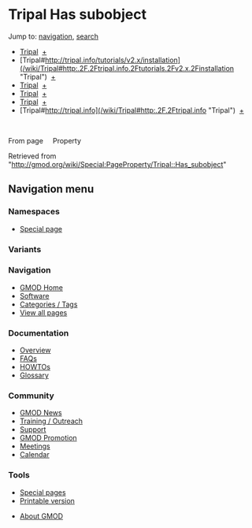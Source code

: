 <div id="mw-page-base" class="noprint">

</div>

<div id="mw-head-base" class="noprint">

</div>

<div id="content" class="mw-body" role="main">

<span id="top"></span>

<div id="mw-js-message" style="display:none;">

</div>



# <span dir="auto">Tripal Has subobject</span>

<div id="bodyContent">

<div id="contentSub">

</div>

<div id="jump-to-nav" class="mw-jump">

Jump to: [navigation](#mw-navigation), [search](#p-search)

</div>

<div id="mw-content-text">

  

- [Tripal](/wiki/Tripal#_c5e2b05d4750eb0951eb1ad5fced6761 "Tripal")
   <span class="smwbrowse">[+](/wiki/Special%3ABrowse/Tripal-23_c5e2b05d4750eb0951eb1ad5fced6761 "Special%3ABrowse/Tripal-23 c5e2b05d4750eb0951eb1ad5fced6761")</span>
- [Tripal#http://tripal.info/tutorials/v2.x/installation](/wiki/Tripal#http:.2F.2Ftripal.info.2Ftutorials.2Fv2.x.2Finstallation "Tripal")
   <span class="smwbrowse">[+](/wiki/Special%3ABrowse/Tripal-23http%3A-2F-2Ftripal.info-2Ftutorials-2Fv2.x-2Finstallation "Special%3ABrowse/Tripal-23http%3A-2F-2Ftripal.info-2Ftutorials-2Fv2.x-2Finstallation")</span>
- [Tripal](/wiki/Tripal#_780a3bd63980716b96e285070f997e2a "Tripal")
   <span class="smwbrowse">[+](/wiki/Special%3ABrowse/Tripal-23_780a3bd63980716b96e285070f997e2a "Special%3ABrowse/Tripal-23 780a3bd63980716b96e285070f997e2a")</span>
- [Tripal](/wiki/Tripal#_8904ca0c9942fceca83d1637dceaa4e9 "Tripal")
   <span class="smwbrowse">[+](/wiki/Special%3ABrowse/Tripal-23_8904ca0c9942fceca83d1637dceaa4e9 "Special%3ABrowse/Tripal-23 8904ca0c9942fceca83d1637dceaa4e9")</span>
- [Tripal](/wiki/Tripal#_c72e4a5953ad38254b5ae05e4fca68cf "Tripal")
   <span class="smwbrowse">[+](/wiki/Special%3ABrowse/Tripal-23_c72e4a5953ad38254b5ae05e4fca68cf "Special%3ABrowse/Tripal-23 c72e4a5953ad38254b5ae05e4fca68cf")</span>
- [Tripal#http://tripal.info](/wiki/Tripal#http:.2F.2Ftripal.info "Tripal")
   <span class="smwbrowse">[+](/wiki/Special%3ABrowse/Tripal-23http%3A-2F-2Ftripal.info "Special%3ABrowse/Tripal-23http%3A-2F-2Ftripal.info")</span>

 

From page     Property

</div>

<div class="printfooter">

Retrieved from
"<http://gmod.org/wiki/Special:PageProperty/Tripal::Has_subobject>"

</div>

<div id="catlinks" class="catlinks catlinks-allhidden">

</div>

<div class="visualClear">

</div>

</div>

</div>

<div id="mw-navigation">

## Navigation menu

<div id="mw-head">



<div id="left-navigation">

<div id="p-namespaces" class="vectorTabs" role="navigation"
aria-labelledby="p-namespaces-label">

### Namespaces

- <span id="ca-nstab-special">[Special
  page](/wiki/Special:PageProperty/Tripal::Has_subobject "This is a special page, you cannot edit the page itself")</span>

</div>

<div id="p-variants" class="vectorMenu emptyPortlet" role="navigation"
aria-labelledby="p-variants-label">

### 

### Variants[](#)

<div class="menu">

</div>

</div>

</div>





</div>



</div>

</div>

</div>

<div id="mw-panel">

<div id="p-logo" role="banner">

<a href="/wiki/Main_Page"
style="background-image: url(http://gmod.org/images/GMOD-cogs.png);"
title="Visit the main page"></a>

</div>

<div id="p-Navigation" class="portal" role="navigation"
aria-labelledby="p-Navigation-label">

### Navigation

<div class="body">

- <span id="n-GMOD-Home">[GMOD Home](/wiki/Main_Page)</span>
- <span id="n-Software">[Software](/wiki/GMOD_Components)</span>
- <span id="n-Categories-.2F-Tags">[Categories /
  Tags](/wiki/Categories)</span>
- <span id="n-View-all-pages">[View all
  pages](/wiki/Special:AllPages)</span>

</div>

</div>

<div id="p-Documentation" class="portal" role="navigation"
aria-labelledby="p-Documentation-label">

### Documentation

<div class="body">

- <span id="n-Overview">[Overview](/wiki/Overview)</span>
- <span id="n-FAQs">[FAQs](/wiki/Category%3AFAQ)</span>
- <span id="n-HOWTOs">[HOWTOs](/wiki/Category%3AHOWTO)</span>
- <span id="n-Glossary">[Glossary](/wiki/Glossary)</span>

</div>

</div>

<div id="p-Community" class="portal" role="navigation"
aria-labelledby="p-Community-label">

### Community

<div class="body">

- <span id="n-GMOD-News">[GMOD News](/wiki/GMOD_News)</span>
- <span id="n-Training-.2F-Outreach">[Training /
  Outreach](/wiki/Training_and_Outreach)</span>
- <span id="n-Support">[Support](/wiki/Support)</span>
- <span id="n-GMOD-Promotion">[GMOD
  Promotion](/wiki/GMOD_Promotion)</span>
- <span id="n-Meetings">[Meetings](/wiki/Meetings)</span>
- <span id="n-Calendar">[Calendar](/wiki/Calendar)</span>

</div>

</div>

<div id="p-tb" class="portal" role="navigation"
aria-labelledby="p-tb-label">

### Tools

<div class="body">

- <span id="t-specialpages"><a href="/wiki/Special:SpecialPages" accesskey="q"
  title="A list of all special pages [q]">Special pages</a></span>
- <span id="t-print"><a
  href="/mediawiki/index.php?title=Special:PageProperty/Tripal::Has_subobject&amp;printable=yes"
  rel="alternate" accesskey="p"
  title="Printable version of this page [p]">Printable version</a></span>

</div>

</div>

</div>

</div>

<div id="footer" role="contentinfo">

- <span id="footer-places-about">[About
  GMOD](/wiki/GMOD:About "GMOD:About")</span>

<!-- -->






</div>

